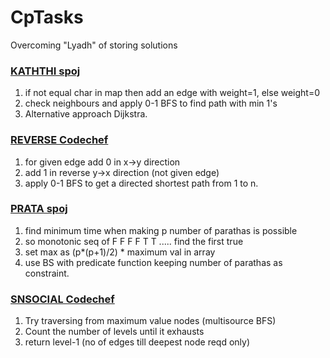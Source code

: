 # CpTasks
Overcoming "Lyadh" of storing solutions

### [KATHTHI spoj](https://www.spoj.com/problems/KATHTHI/)

1. if not equal char in map then add an edge with weight=1, else weight=0
2. check neighbours and apply 0-1 BFS to find path with min 1's
3. Alternative approach Dijkstra.

### [REVERSE Codechef](https://www.codechef.com/problems/REVERSE)

1. for given edge add 0 in x->y direction
2. add 1 in reverse y->x direction (not given edge)
3. apply 0-1 BFS to get a directed shortest path from 1 to n. 

### [PRATA spoj](https://www.spoj.com/problems/PRATA/)

1. find minimum time when making p number of parathas is possible
2. so monotonic seq of F F F F T T ..... find the first true
3. set max as (p*(p+1)/2) * maximum val in array 
4. use BS with predicate function keeping number of parathas as constraint.

### [SNSOCIAL Codechef](https://www.codechef.com/SNCKPB17/problems/SNSOCIAL/)

1. Try traversing from maximum value nodes (multisource BFS)
2. Count the number of levels until it exhausts
3. return level-1 (no of edges till deepest node reqd only)
